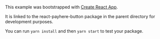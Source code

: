This example was bootstrapped with [Create React App](https://github.com/facebook/create-react-app).

It is linked to the react-payhere-button package in the parent directory for development purposes.

You can run `yarn install` and then `yarn start` to test your package.
